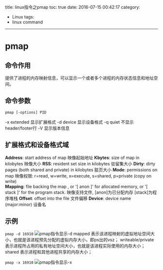 title: linux指令之pmap 
toc: true
date: 2016-07-15 00:42:17
category:
- Linux
tags:
- linux command
---

# pmap

## 命令作用

提供了进程的内存映射信息，可以显示一个或者多个进程的内存状态信息和地址空间。

<!--more-->

## 命令参数

`pmap [-options] PID`

-x  extended 显示扩展格式
-d  device 显示设备格式
-q  quiet 不显示header/footer行
-V  显示版本信息

## 扩展格式和设备格式域

**Address**:  start address of map  映像起始地址
**Kbytes**:  size of map in kilobytes  映像大小
**RSS**:  resident set size in kilobytes  驻留集大小
**Dirty**:  dirty pages (both shared and private) in kilobytes  脏页大小
**Mode**:  permissions on map 映像权限: r=read, w=write, x=execute, s=shared, p=private (copy on write)  
**Mapping**:  file backing the map , or '[ anon ]' for allocated memory, or '[ stack ]' for the program stack.  映像支持文件, [anon]为已分配内存 [stack]为程序堆栈
**Offset**:  offset into the file  文件偏移
**Device**:  device name (major:minor)  设备名

## 示例

`pmap -d 16910`
![pmap指令显示-d](http://7xk4nm.com1.z0.glb.clouddn.com/uploads/2016/7/linux-pmap-d.png)
mapped 表示该进程映射的虚拟地址空间大小，也就是该进程预先分配的虚拟内存大小，即ps出的vsz；
writeable/private 表示进程所占用的私有地址空间大小，也就是该进程实际使用的内存大小；
shared 表示进程和其他进程共享的内存大小；

`pmap -x 16910`
![pmap指令显示-x](http://7xk4nm.com1.z0.glb.clouddn.com/uploads/2016/7/linux-pmap-x.png)


